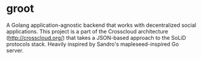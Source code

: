 # groot
A Golang application-agnostic backend that works with decentralized social applications. This project is a part of the Crosscloud architecture (http://crosscloud.org/) that takes a JSON-based approach to the SoLiD protocols stack. Heavily inspired by Sandro's mapleseed-inspired Go server.
